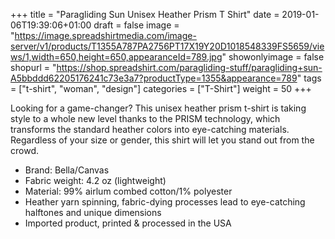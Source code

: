 +++
title = "Paragliding Sun Unisex Heather Prism T Shirt"
date = 2019-01-06T19:39:06+01:00
draft = false
image = "https://image.spreadshirtmedia.com/image-server/v1/products/T1355A787PA2756PT17X19Y20D1018548339FS5659/views/1,width=650,height=650,appearanceId=789.jpg"
showonlyimage = false
shopurl = "https://shop.spreadshirt.com/paragliding-stuff/paragliding+sun-A5bbddd62205176241c73e3a7?productType=1355&appearance=789"
tags = ["t-shirt", "woman", "design"]
categories = ["T-Shirt"]
weight = 50
+++

Looking for a game-changer? This unisex heather prism t-shirt is taking style to a whole new level thanks to the PRISM technology, which transforms the standard heather colors into eye-catching materials. Regardless of your size or gender, this shirt will let you stand out from the crowd.
<ul class="listMCE"><li>
Brand: Bella/Canvas
</li><li>
Fabric weight: 4.2 oz (lightweight)
</li><li>
Material: 99% airlum combed cotton/1% polyester
</li><li>
Heather yarn spinning, fabric-dying processes lead to eye-catching halftones and unique dimensions
</li><li>
Imported product, printed &amp; processed in the USA
</li></ul>